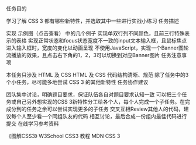 任务目的

学习了解 CSS 3 都有哪些新特性，并选取其中一些进行实战小练习
任务描述

实现 示例图（点击查看） 中的几个例子
实现单双行列不同颜色，且前三行特殊表示的表格
实现正常状态和focus状态宽度不一致的input文本输入框，且鼠标焦点进入输入框时，宽度的变化以动画呈现
不使用JavaScript，实现一个Banner图轮流播放的效果，且点击右下角的1，2，3可以切换到对应Banner图片
任务注意事项

本任务只涉及 HTML 及 CSS
HTML 及 CSS 代码结构清晰、规范
除了任务中的3个小任务，尽可能多地尝试 CSS 3 的其他新特性
任务协作建议

团队集中讨论，明确题目要求，保证队伍各自对题目要求认知一致
可以把三个任务或自己另外想实现的CSS 3新特性分工给各个人，每个人完成一个子任务。在完成分到的任务之余可以尝试实现更多的子任务
交叉互相Review其他人的代码，建议每个人至少看一个同组队友的代码
相互讨论，最后合成一份组内最佳代码进行提交
在线学习参考资料

《图解CSS3》
W3School CSS3 教程
MDN CSS 3